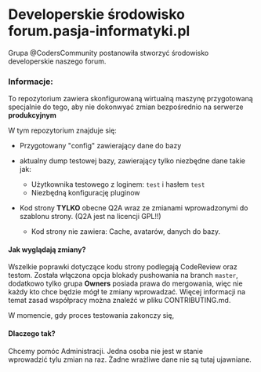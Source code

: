 # Developerskie środowisko forum.pasja-informatyki.pl

Grupa @CodersCommunity postanowiła stworzyć środowisko developerskie naszego forum.

### Informacje:

To repozytorium zawiera skonfigurowaną wirtualną maszynę przygotowaną specjalnie do tego, aby nie dokonwyać zmian bezpośrednio na serwerze **produkcyjnym**

W tym repozytorium znajduje się:
- Przygotowany "config" zawierający dane do bazy
- aktualny dump testowej bazy, zawierający tylko niezbędne dane takie jak:
  - Użytkownika testowego z loginem: `test` i hasłem `test`
  - Niezbędną konfigurację pluginow

- Kod strony **TYLKO** obecne Q2A wraz ze zmianami wprowadzonymi do szablonu strony. (Q2A jest na licencji GPL!!)
  - Kod strony nie zawiera: Cache, avatarów, danych do bazy.



#### Jak wyglądają zmiany?

Wszelkie poprawki dotyczące kodu strony podlegają CodeReview oraz testom.
Została włączona opcja blokady pushowania na branch `master`, dodatkowo tylko grupa **Owners** posiada prawa do mergowania, więc nie każdy kto chce będzie mógł te zmiany wprowadzać. Więcej informacji na temat zasad współpracy można znaleźć w pliku CONTRIBUTING.md.

W momencie, gdy proces testowania zakonczy się,

#### Dlaczego tak?

Chcemy pomóc Administracji. Jedna osoba nie jest w stanie wprowadzić tylu zmian na raz. Żadne wrażliwe dane nie są tutaj ujawniane.

